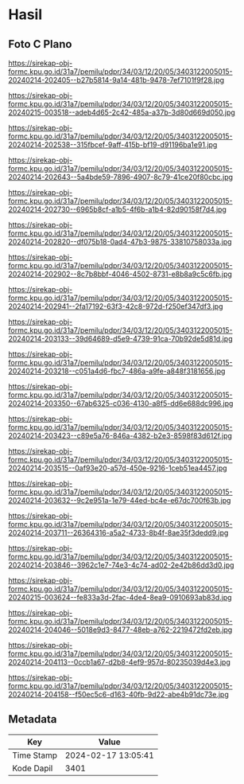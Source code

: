 # Hasil

## Foto C Plano

https://sirekap-obj-formc.kpu.go.id/31a7/pemilu/pdpr/34/03/12/20/05/3403122005015-20240214-202405--b27b5814-9a14-481b-9478-7ef7101f9f28.jpg

https://sirekap-obj-formc.kpu.go.id/31a7/pemilu/pdpr/34/03/12/20/05/3403122005015-20240215-003518--adeb4d65-2c42-485a-a37b-3d80d669d050.jpg

https://sirekap-obj-formc.kpu.go.id/31a7/pemilu/pdpr/34/03/12/20/05/3403122005015-20240214-202538--315fbcef-9aff-415b-bf19-d91196ba1e91.jpg

https://sirekap-obj-formc.kpu.go.id/31a7/pemilu/pdpr/34/03/12/20/05/3403122005015-20240214-202643--5a4bde59-7896-4907-8c79-41ce20f80cbc.jpg

https://sirekap-obj-formc.kpu.go.id/31a7/pemilu/pdpr/34/03/12/20/05/3403122005015-20240214-202730--6965b8cf-a1b5-4f6b-a1b4-82d90158f7d4.jpg

https://sirekap-obj-formc.kpu.go.id/31a7/pemilu/pdpr/34/03/12/20/05/3403122005015-20240214-202820--df075b18-0ad4-47b3-9875-33810758033a.jpg

https://sirekap-obj-formc.kpu.go.id/31a7/pemilu/pdpr/34/03/12/20/05/3403122005015-20240214-202902--8c7b8bbf-4046-4502-8731-e8b8a9c5c6fb.jpg

https://sirekap-obj-formc.kpu.go.id/31a7/pemilu/pdpr/34/03/12/20/05/3403122005015-20240214-202941--2fa17192-63f3-42c8-972d-f250ef347df3.jpg

https://sirekap-obj-formc.kpu.go.id/31a7/pemilu/pdpr/34/03/12/20/05/3403122005015-20240214-203133--39d64689-d5e9-4739-91ca-70b92de5d81d.jpg

https://sirekap-obj-formc.kpu.go.id/31a7/pemilu/pdpr/34/03/12/20/05/3403122005015-20240214-203218--c051a4d6-fbc7-486a-a9fe-a848f3181656.jpg

https://sirekap-obj-formc.kpu.go.id/31a7/pemilu/pdpr/34/03/12/20/05/3403122005015-20240214-203350--67ab6325-c036-4130-a8f5-dd6e688dc996.jpg

https://sirekap-obj-formc.kpu.go.id/31a7/pemilu/pdpr/34/03/12/20/05/3403122005015-20240214-203423--c89e5a76-846a-4382-b2e3-8598f83d612f.jpg

https://sirekap-obj-formc.kpu.go.id/31a7/pemilu/pdpr/34/03/12/20/05/3403122005015-20240214-203515--0af93e20-a57d-450e-9216-1ceb51ea4457.jpg

https://sirekap-obj-formc.kpu.go.id/31a7/pemilu/pdpr/34/03/12/20/05/3403122005015-20240214-203632--9c2e951a-1e79-44ed-bc4e-e67dc700f63b.jpg

https://sirekap-obj-formc.kpu.go.id/31a7/pemilu/pdpr/34/03/12/20/05/3403122005015-20240214-203711--26364316-a5a2-4733-8b4f-8ae35f3dedd9.jpg

https://sirekap-obj-formc.kpu.go.id/31a7/pemilu/pdpr/34/03/12/20/05/3403122005015-20240214-203846--3962c1e7-74e3-4c74-ad02-2e42b86dd3d0.jpg

https://sirekap-obj-formc.kpu.go.id/31a7/pemilu/pdpr/34/03/12/20/05/3403122005015-20240215-003624--fe833a3d-2fac-4de4-8ea9-0910693ab83d.jpg

https://sirekap-obj-formc.kpu.go.id/31a7/pemilu/pdpr/34/03/12/20/05/3403122005015-20240214-204046--5018e9d3-8477-48eb-a762-2219472fd2eb.jpg

https://sirekap-obj-formc.kpu.go.id/31a7/pemilu/pdpr/34/03/12/20/05/3403122005015-20240214-204113--0ccb1a67-d2b8-4ef9-957d-80235039d4e3.jpg

https://sirekap-obj-formc.kpu.go.id/31a7/pemilu/pdpr/34/03/12/20/05/3403122005015-20240214-204158--f50ec5c6-d163-40fb-9d22-abe4b91dc73e.jpg


## Metadata

| Key        | Value               |
| ---------- | ------------------- |
| Time Stamp | 2024-02-17 13:05:41 |
| Kode Dapil | 3401                |



